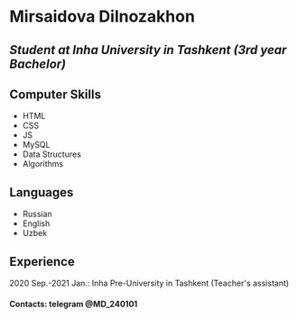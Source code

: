 # **Mirsaidova Dilnozakhon**
## *Student at Inha University in Tashkent (3rd year Bachelor)*
## Computer Skills
* HTML
* CSS
* JS
* MySQL
* Data Structures
* Algorithms

## Languages
* Russian
* English
* Uzbek

## Experience
2020 Sep.-2021 Jan.: Inha Pre-University in Tashkent (Teacher's assistant)

#### Contacts: telegram @MD_240101
